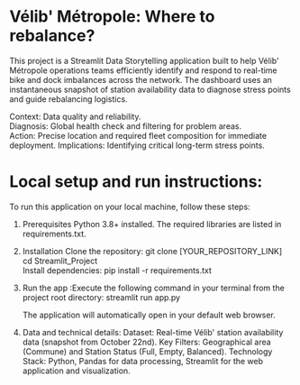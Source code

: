 # Vélib' Métropole: Where to rebalance?  
This project is a Streamlit Data Storytelling application built to help Vélib' Métropole operations teams efficiently identify and respond to real-time bike and dock imbalances across the network. The dashboard uses an instantaneous snapshot of station availability data to diagnose stress points and guide rebalancing logistics.



Context: Data quality and reliability.  
Diagnosis: Global health check and filtering for problem areas.  
Action: Precise location and required fleet composition for immediate deployment.
Implications: Identifying critical long-term stress points.

# Local setup and run instructions:  
To run this application on your local machine, follow these steps:

1. Prerequisites
Python 3.8+ installed.
The required libraries are listed in requirements.txt.


2. Installation
Clone the repository:
git clone [YOUR_REPOSITORY_LINK]
cd Streamlit_Project  
Install dependencies:
pip install -r requirements.txt


3. Run the app :Execute the following command in your terminal from the project root directory: streamlit run app.py

    The application will automatically open in your default web browser.



4. Data and technical details:
Dataset: Real-time Vélib' station availability data (snapshot from October 22nd).
Key Filters: Geographical area (Commune) and Station Status (Full, Empty, Balanced).
Technology Stack: Python, Pandas for data processing, Streamlit for the web application and visualization.